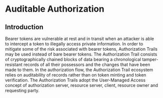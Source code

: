 # Auditable Authorization

## Introduction

Bearer tokens are vulnerable at rest and in transit when an attacker is able to intercept a token to illegally access private information. In order to mitigate some of the risk associated with bearer tokens, Authorization Trails may be used instead of bare bearer tokens. The Authorization Trail consists of cryptographically chained blocks of data bearing a chronological tamper-resistant records of all their possessors and the changes that have been made to them. In the authorization flow, the Authorization Trail ecosystem relies on auditability of records rather than on token minting and token verification. The Authorization Trails adopt the User-Managed Access concept of authorization server, resource server, client, resource owner and requesting party.
